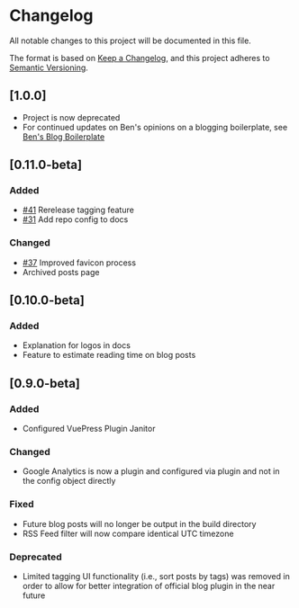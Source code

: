# Changelog

All notable changes to this project will be documented in this file.

The format is based on [Keep a Changelog](https://keepachangelog.com/en/1.0.0/),
and this project adheres to [Semantic Versioning](https://semver.org/spec/v2.0.0.html).

## [1.0.0]

- Project is now deprecated
- For continued updates on Ben's opinions on a blogging boilerplate, see [Ben's Blog Boilerplate](https://github.com/bencodezen/bens-blog-boilerplate)

## [0.11.0-beta]

### Added

- [#41](https://github.com/bencodezen/vuepress-blog-boilerplate/issues/41) Rerelease tagging feature
- [#31](https://github.com/bencodezen/vuepress-blog-boilerplate/issues/31) Add repo config to docs

### Changed

- [#37](https://github.com/bencodezen/vuepress-blog-boilerplate/issues/37) Improved favicon process
- Archived posts page

## [0.10.0-beta]

### Added

- Explanation for logos in docs
- Feature to estimate reading time on blog posts

## [0.9.0-beta]

### Added

- Configured VuePress Plugin Janitor

### Changed

- Google Analytics is now a plugin and configured via plugin and not in the config object directly

### Fixed

- Future blog posts will no longer be output in the build directory
- RSS Feed filter will now compare identical UTC timezone

### Deprecated

- Limited tagging UI functionality (i.e., sort posts by tags) was removed in order to allow for better integration of official blog plugin in the near future
